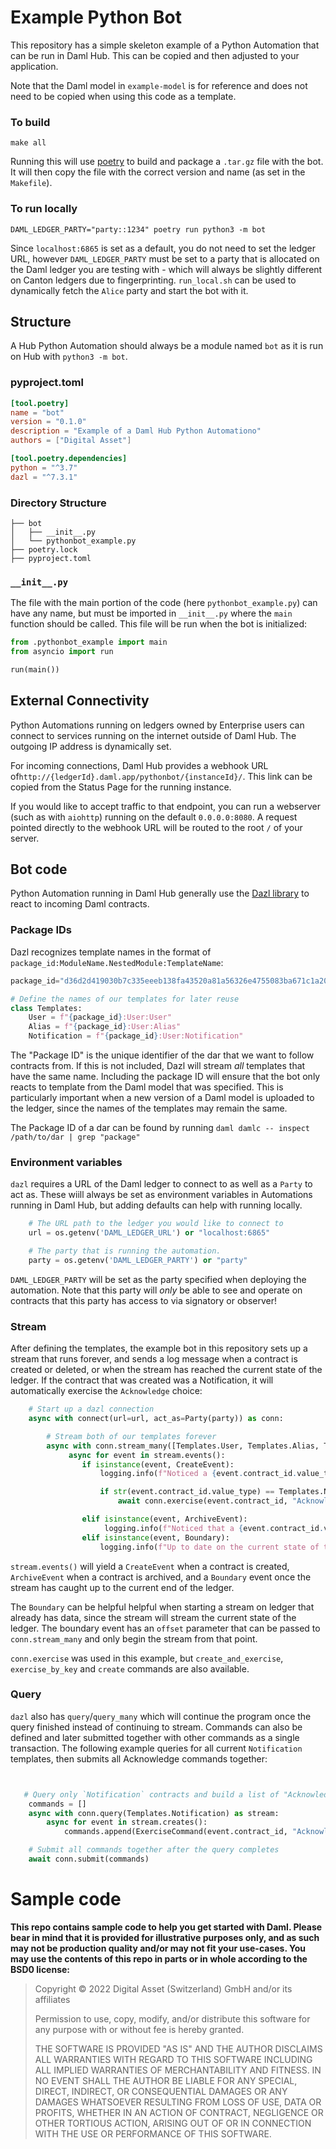 # Example Python Bot

This repository has a simple skeleton example of a Python Automation that can be run in Daml Hub. This can be copied and then adjusted to your application.

Note that the Daml model in `example-model` is for reference and does not need to be copied when using this code as a template.

### To build

```
make all
```

Running this will use [poetry](https://python-poetry.org/docs/#installing-with-the-official-installer) to build and package a `.tar.gz` file with the bot. It will then copy the file with the correct version and name (as set in the `Makefile`).

### To run locally

```
DAML_LEDGER_PARTY="party::1234" poetry run python3 -m bot
```
Since `localhost:6865` is set as a default, you do not need to set the ledger URL, however `DAML_LEDGER_PARTY` must be set to a party that is allocated on the Daml ledger you are testing with - which will always be slightly different on Canton ledgers due to fingerprinting. `run_local.sh` can be used to dynamically fetch the `Alice` party and start the bot with it.

## Structure
A Hub Python Automation should always be a module named `bot` as it is run on Hub with `python3 -m bot`.

### pyproject.toml
```toml
[tool.poetry]
name = "bot"
version = "0.1.0"
description = "Example of a Daml Hub Python Automationo"
authors = ["Digital Asset"]

[tool.poetry.dependencies]
python = "^3.7"
dazl = "^7.3.1"
```

### Directory Structure
```
├── bot
│   ├── __init__.py
│   └── pythonbot_example.py
├── poetry.lock
├── pyproject.toml
```

### `__init__.py`
The file with the main portion of the code (here `pythonbot_example.py`) can have any name, but must be imported in `__init__.py` where the `main` function should be called. This file will be run when the bot is initialized:

```python
from .pythonbot_example import main
from asyncio import run

run(main())
```

## External Connectivity
Python Automations running on ledgers owned by Enterprise users can connect to services running on the internet outside of Daml Hub. The outgoing IP address is dynamically set.

For incoming connections, Daml Hub provides a webhook URL of`http://{ledgerId}.daml.app/pythonbot/{instanceId}/`. This link can be copied from the Status Page for the running instance.

If you would like to accept traffic to that endpoint, you can run a webserver (such as with `aiohttp`) running on the default `0.0.0.0:8080`. A request pointed directly to the webhook URL will be routed to the root `/` of your server.


## Bot code
Python Automation running in Daml Hub generally use the [Dazl library](https://github.com/digital-asset/dazl-client) to react to incoming Daml contracts.

### Package IDs
Dazl recognizes template names in the format of `package_id:ModuleName.NestedModule:TemplateName`:

```python
package_id="d36d2d419030b7c335eeeb138fa43520a81a56326e4755083ba671c1a2063e76"

# Define the names of our templates for later reuse
class Templates:
    User = f"{package_id}:User:User"
    Alias = f"{package_id}:User:Alias"
    Notification = f"{package_id}:User:Notification"
```
The "Package ID" is the unique identifier of the dar that we want to follow contracts from. If this is not included, Dazl will stream _all_ templates that have the same name. Including the package ID will ensure that the bot only reacts to template from the Daml model that was specified. This is particularly important when a new version of a Daml model is uploaded to the ledger, since the names of the templates may remain the same.

The Package ID of a dar can be found by running `daml damlc -- inspect /path/to/dar | grep "package"`

### Environment variables
`dazl` requires a URL of the Daml ledger to connect to as well as a `Party` to act as. These wiill always be set as environment variables in Automations running in Daml Hub, but adding defaults can help with running locally.
```python
    # The URL path to the ledger you would like to connect to
    url = os.getenv('DAML_LEDGER_URL') or "localhost:6865"

    # The party that is running the automation.
    party = os.getenv('DAML_LEDGER_PARTY') or "party"
```
`DAML_LEDGER_PARTY` will be set as the party specified when deploying the automation. Note that this party will _only_ be able to see and operate on contracts that this party has access to via signatory or observer!

### Stream

After defining the templates, the example bot in this repository sets up a stream that runs forever, and sends a log message when a contract is created or deleted, or when the stream has reached the current state of the ledger. If the contract that was created was a Notification, it will automatically exercise the `Acknowledge` choice:
```python
    # Start up a dazl connection
    async with connect(url=url, act_as=Party(party)) as conn:

        # Stream both of our templates forever
        async with conn.stream_many([Templates.User, Templates.Alias, Templates.Notification]) as stream:
             async for event in stream.events():
                if isinstance(event, CreateEvent):
                    logging.info(f"Noticed a {event.contract_id.value_type} contract: {event.payload}")

                    if str(event.contract_id.value_type) == Templates.Notification:
                        await conn.exercise(event.contract_id, "Acknowledge", {})

                elif isinstance(event, ArchiveEvent):
                     logging.info(f"Noticed that a {event.contract_id.value_type} contract was deleted")
                elif isinstance(event, Boundary):
                    logging.info(f"Up to date on the current state of the ledger at offset: {event.offset}")
```

`stream.events()` will yield a `CreateEvent` when a contract is created, `ArchiveEvent` when a contract is archived, and a `Boundary` event once the stream has caught up to the current end of the ledger.

The `Boundary` can be helpful helpful when starting a stream on ledger that already has data, since the stream will stream the current state of the ledger. The boundary event has an `offset` parameter that can be passed to `conn.stream_many` and only begin the stream from that point.

`conn.exercise` was used in this example, but `create_and_exercise`, `exercise_by_key` and `create` commands are also available.

### Query
`dazl` also  has `query`/`query_many` which will continue the program once the query finished instead of continuing to stream. Commands can also be defined and later submitted together with other commands as a single transaction. The following example queries for all current `Notification` templates, then submits all Acknowledge commands together:
```python


   # Query only `Notification` contracts and build a list of "Acknowledge" commands
    commands = []
    async with conn.query(Templates.Notification) as stream:
        async for event in stream.creates():
            commands.append(ExerciseCommand(event.contract_id, "Acknowledge", {}))

    # Submit all commands together after the query completes
    await conn.submit(commands)

```

# Sample code

**This repo contains sample code to help you get started with Daml. Please bear
in mind that it is provided for illustrative purposes only, and as such may not
be production quality and/or may not fit your use-cases. You may use the
contents of this repo in parts or in whole according to the BSD0 license:**

> Copyright © 2022 Digital Asset (Switzerland) GmbH and/or its affiliates
>
> Permission to use, copy, modify, and/or distribute this software for any purpose with or without fee is hereby granted.
>
> THE SOFTWARE IS PROVIDED "AS IS" AND THE AUTHOR DISCLAIMS ALL WARRANTIES WITH REGARD TO THIS SOFTWARE INCLUDING ALL IMPLIED WARRANTIES OF MERCHANTABILITY AND FITNESS. IN NO EVENT SHALL THE AUTHOR BE LIABLE FOR ANY SPECIAL, DIRECT, INDIRECT, OR CONSEQUENTIAL DAMAGES OR ANY DAMAGES WHATSOEVER RESULTING FROM LOSS OF USE, DATA OR PROFITS, WHETHER IN AN ACTION OF CONTRACT, NEGLIGENCE OR OTHER TORTIOUS ACTION, ARISING OUT OF OR IN CONNECTION WITH THE USE OR PERFORMANCE OF THIS SOFTWARE.
